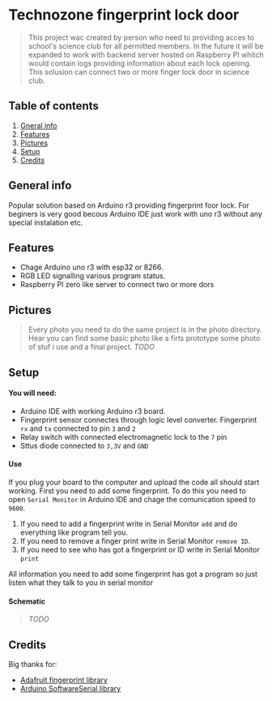 # Technozone fingerprint lock door 

>This project wac created by person who need to providing acces to school's science club for all permitted members. In the future it will be expanded to work with backend server hosted on Raspberry PI whitch would contain logs providing information about each lock opening. This solusion can connect two or more finger lock door in science club. 

## Table of contents 
1. [Gneral info](#general-info) 
2. [Features](#features) 
3. [Pictures](#pictures) 
4. [Setup](#setup)   <!-- to:do in feature is do a good setup section -->
5. [Credits](#credits) 


## General info
Popular solution based on Arduino r3 providing fingerprint foor lock. For beginers is very good becous Arduino IDE just work with uno r3 without any special instalation etc.  


## Features
* Chage Arduino uno r3 with esp32 or 8266. 
* RGB LED signalling various program status. 
* Raspberry PI zero like server to connect two or more dors 


## Pictures <!-- do a good looking pictures if i actualy done -->
> Every photo you need to do the same project is in the photo directory. Hear you can find some basic photo like a firts prototype some photo of stuf i use and a final project. 
> _TODO_

## Setup 
#### You will need: 
* Arduino IDE with working Arduino r3 board.
* Fingerprint sensor connectes through logic level converter. Fingerprint `rx` and `tx` connected to pin `3` and `2`
* Relay switch with connected electromagnetic lock to the `7` pin 
* Sttus diode connected to `3,3V` and `GND`

#### Use 
If you plug your board to the computer and upload the code all should start working. First you need to add some fingerprint. To do this you need to open `Serial Monitor` in Arduino IDE and chage the comunication speed to `9600`. <br>

1. If you need to add a fingerprint write in Serial Monitor `add` and do everything like program tell you. 
2. If you need to remove a finger print write in Serial Monitor `remove ID`.
3. If you need to see who has got a fingerprint or ID write in Serial Monitor `print`

All information you need to add some fingerprint has got a program so just listen what they talk to you in serial monitor

#### Schematic
> _TODO_


## Credits
Big thanks for: 

* [Adafruit fingerprint library](https://github.com/adafruit/Adafruit-Fingerprint-Sensor-Library)
* [Arduino SoftwareSerial library](https://docs.arduino.cc/learn/built-in-libraries/software-serial/)